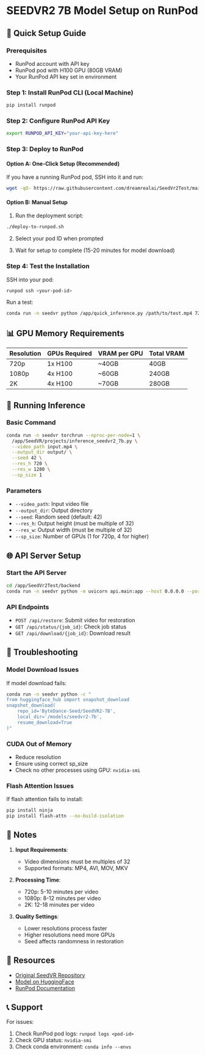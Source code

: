 # SEEDVR2 7B Model Setup on RunPod

## 🚀 Quick Setup Guide

### Prerequisites
- RunPod account with API key
- RunPod pod with H100 GPU (80GB VRAM)
- Your RunPod API key set in environment

### Step 1: Install RunPod CLI (Local Machine)
```bash
pip install runpod
```

### Step 2: Configure RunPod API Key
```bash
export RUNPOD_API_KEY="your-api-key-here"
```

### Step 3: Deploy to RunPod

#### Option A: One-Click Setup (Recommended)
If you have a running RunPod pod, SSH into it and run:
```bash
wget -qO- https://raw.githubusercontent.com/dreamrealai/SeedVr2Test/main/scripts/setup-runpod-pod.sh | bash
```

#### Option B: Manual Setup
1. Run the deployment script:
```bash
./deploy-to-runpod.sh
```

2. Select your pod ID when prompted

3. Wait for setup to complete (15-20 minutes for model download)

### Step 4: Test the Installation
SSH into your pod:
```bash
runpod ssh <your-pod-id>
```

Run a test:
```bash
conda run -n seedvr python /app/quick_inference.py /path/to/test.mp4 720 1280
```

## 📊 GPU Memory Requirements

| Resolution | GPUs Required | VRAM per GPU | Total VRAM |
|------------|---------------|--------------|------------|
| 720p       | 1x H100       | ~40GB        | 40GB       |
| 1080p      | 4x H100       | ~60GB        | 240GB      |
| 2K         | 4x H100       | ~70GB        | 280GB      |

## 🎥 Running Inference

### Basic Command
```bash
conda run -n seedvr torchrun --nproc-per-node=1 \
  /app/SeedVR/projects/inference_seedvr2_7b.py \
  --video_path input.mp4 \
  --output_dir output/ \
  --seed 42 \
  --res_h 720 \
  --res_w 1280 \
  --sp_size 1
```

### Parameters
- `--video_path`: Input video file
- `--output_dir`: Output directory
- `--seed`: Random seed (default: 42)
- `--res_h`: Output height (must be multiple of 32)
- `--res_w`: Output width (must be multiple of 32)
- `--sp_size`: Number of GPUs (1 for 720p, 4 for higher)

## 🌐 API Server Setup

### Start the API Server
```bash
cd /app/SeedVr2Test/backend
conda run -n seedvr python -m uvicorn api.main:app --host 0.0.0.0 --port 8000
```

### API Endpoints
- `POST /api/restore`: Submit video for restoration
- `GET /api/status/{job_id}`: Check job status
- `GET /api/download/{job_id}`: Download result

## 🐛 Troubleshooting

### Model Download Issues
If model download fails:
```bash
conda run -n seedvr python -c "
from huggingface_hub import snapshot_download
snapshot_download(
    repo_id='ByteDance-Seed/SeedVR2-7B',
    local_dir='/models/seedvr2-7b',
    resume_download=True
)"
```

### CUDA Out of Memory
- Reduce resolution
- Ensure using correct sp_size
- Check no other processes using GPU: `nvidia-smi`

### Flash Attention Issues
If flash attention fails to install:
```bash
pip install ninja
pip install flash-attn --no-build-isolation
```

## 📝 Notes

1. **Input Requirements**: 
   - Video dimensions must be multiples of 32
   - Supported formats: MP4, AVI, MOV, MKV

2. **Processing Time**:
   - 720p: 5-10 minutes per video
   - 1080p: 8-12 minutes per video
   - 2K: 12-18 minutes per video

3. **Quality Settings**:
   - Lower resolutions process faster
   - Higher resolutions need more GPUs
   - Seed affects randomness in restoration

## 🔗 Resources

- [Original SeedVR Repository](https://github.com/bytedance-seed/SeedVR)
- [Model on HuggingFace](https://huggingface.co/ByteDance-Seed/SeedVR2-7B)
- [RunPod Documentation](https://docs.runpod.io)

## 📞 Support

For issues:
1. Check RunPod pod logs: `runpod logs <pod-id>`
2. Check GPU status: `nvidia-smi`
3. Check conda environment: `conda info --envs`
